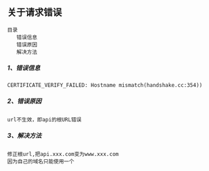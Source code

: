 关于请求错误
-----
```
目录
   错误信息
   错误原因
   解决方法 
```
##### 1、错误信息
```
CERTIFICATE_VERIFY_FAILED: Hostname mismatch(handshake.cc:354))
```

##### 2、错误原因
```
url不生效，即api的根URL错误
```

##### 3、解决方法
```
修正根url,把api.xxx.com变为www.xxx.com
因为自己的域名只能使用一个
```
